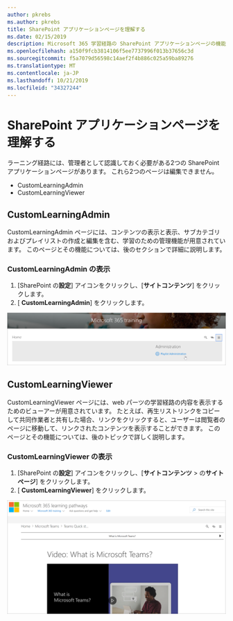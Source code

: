 ```yaml
---
author: pkrebs
ms.author: pkrebs
title: SharePoint アプリケーションページを理解する
ms.date: 02/15/2019
description: Microsoft 365 学習経路の SharePoint アプリケーションページの機能について説明します。
ms.openlocfilehash: a150f9fcb3814106f5ee7737996f013b37656c3d
ms.sourcegitcommit: f5a7079d56598c14aef2f4b886c025a59ba89276
ms.translationtype: MT
ms.contentlocale: ja-JP
ms.lasthandoff: 10/21/2019
ms.locfileid: "34327244"
---
```

# <a name="get-to-know-the-sharepoint-application-pages"></a>SharePoint アプリケーションページを理解する

ラーニング経路には、管理者として認識しておく必要がある2つの SharePoint アプリケーションページがあります。 これら2つのページは編集できません。 

- CustomLearningAdmin
- CustomLearningViewer

## <a name="customlearningadminaspx"></a>CustomLearningAdmin

CustomLearningAdmin ページには、コンテンツの表示と表示、サブカテゴリおよびプレイリストの作成と編集を含む、学習のための管理機能が用意されています。 このページとその機能については、後のセクションで詳細に説明します。

### <a name="view-customlearningadminaspx"></a>CustomLearningAdmin の表示

1. [SharePoint の**設定**] アイコンをクリックし、[**サイトコンテンツ**] をクリックします。 
2. [ **CustomLearningAdmin**] をクリックします。 

![cg-adminapppage](media/cg-adminapppage.png)

## <a name="customlearningvieweraspx"></a>CustomLearningViewer
CustomLearningViewer ページには、web パーツの学習経路の内容を表示するためのビューアーが用意されています。 たとえば、再生リストリンクをコピーして共同作業者と共有した場合、リンクをクリックすると、ユーザーは閲覧者のページに移動して、リンクされたコンテンツを表示することができます。 このページとその機能については、後のトピックで詳しく説明します。

### <a name="view-customlearningvieweraspx"></a>CustomLearningViewer の表示

1. [SharePoint の**設定**] アイコンをクリックし、[**サイトコンテンツ** > の**サイトページ**] をクリックします。 
2. [ **CustomLearningViewer**] をクリックします。 

![cg-viewerapppage](media/cg-viewerapppage.png)

